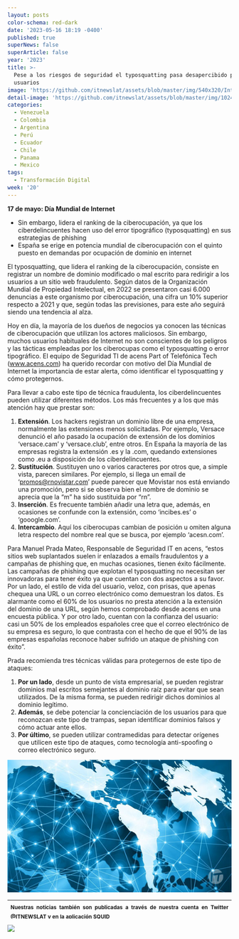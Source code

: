 ```yaml
---
layout: posts
color-schema: red-dark
date: '2023-05-16 18:19 -0400'
published: true
superNews: false
superArticle: false
year: '2023'
title: >-
  Pese a los riesgos de seguridad el typosquatting pasa desapercibido para los
  usuarios 
image: 'https://github.com/itnewslat/assets/blob/master/img/540x320/Internet-p.jpg'
detail-image: 'https://github.com/itnewslat/assets/blob/master/img/1024x680/Internet-g.jpg'
categories:
  - Venezuela
  - Colombia
  - Argentina
  - Perú
  - Ecuador
  - Chile
  - Panama
  - Mexico
tags:
  - Transformación Digital
week: '20'
---
```

**17 de mayo: Día Mundial de Internet**
 
-	Sin embargo, lidera el ranking de la ciberocupación, ya que los ciberdelincuentes hacen uso del error tipográfico (typosquatting) en sus estrategias de phishing 
-	España se erige en potencia mundial de ciberocupación con el quinto puesto en demandas por ocupación de dominio en internet

El typosquatting, que lidera el ranking de la ciberocupación, consiste en registrar un nombre de dominio modificado o mal escrito para redirigir a los usuarios a un sitio web fraudulento. Según datos de la Organización Mundial de Propiedad Intelectual, en 2022 se presentaron casi 6.000 denuncias a este organismo por ciberocupación, una cifra un 10% superior respecto a 2021 y que, según todas las previsiones, para este año seguirá siendo una tendencia al alza. 

Hoy en día, la mayoría de los dueños de negocios ya conocen las técnicas de ciberocupación que utilizan los actores maliciosos. Sin embargo, muchos usuarios habituales de Internet no son conscientes de los peligros y las tácticas empleadas por los ciberocupas como el typosquatting o error tipográfico. El equipo de Seguridad TI de acens Part of Telefónica Tech (www.acens.com) ha querido recordar con motivo del Día Mundial de Internet la importancia de estar alerta, cómo identificar el typosquatting y cómo protegernos. 

Para llevar a cabo este tipo de técnica fraudulenta, los ciberdelincuentes pueden utilizar diferentes métodos. Los más frecuentes y a los que más atención hay que prestar son:

1.	**Extensión**. Los hackers registran un dominio libre de una empresa, normalmente las extensiones menos solicitadas. Por ejemplo, Versace denunció el año pasado la ocupación de extensión de los dominios ‘versace.cam’ y ‘versace.club’, entre otros. En España la mayoría de las empresas registra la extensión .es y la .com, quedando extensiones como .eu a disposición de los ciberdelincuentes.
2.	**Sustitución**. Sustituyen uno o varios caracteres por otros que, a simple vista, parecen similares. Por ejemplo, si llega un email de ‘promos@rnovistar.com’ puede parecer que Movistar nos está enviando una promoción, pero si se observa bien el nombre de dominio se aprecia que la “m” ha sido sustituida por “rn”.
3.	**Inserción**. Es frecuente también añadir una letra que, además, en ocasiones se confunde con la extensión, como ‘incibes.es’ o ‘gooogle.com’.
4.	**Intercambio**. Aquí los ciberocupas cambian de posición u omiten alguna letra respecto del nombre real que se busca, por ejemplo ‘acesn.com’. 

Para Manuel Prada Mateo, Responsable de Seguridad IT en acens, “estos sitios web suplantados suelen ir enlazados a emails fraudulentos y a campañas de phishing que, en muchas ocasiones, tienen éxito fácilmente. Las campañas de phishing que explotan el typosquatting no necesitan ser innovadoras para tener éxito ya que cuentan con dos aspectos a su favor. Por un lado, el estilo de vida del usuario, veloz, con prisas, que apenas chequea una URL o un correo electrónico como demuestran los datos. Es alarmante como el 60% de los usuarios no presta atención a la extensión del dominio de una URL, según hemos comprobado desde acens en una encuesta pública. Y por otro lado, cuentan con la confianza del usuario: casi un 50% de los empleados españoles cree que el correo electrónico de su empresa es seguro, lo que contrasta con el hecho de que el 90% de las empresas españolas reconoce haber sufrido un ataque de phishing con éxito”.

Prada recomienda tres técnicas válidas para protegernos de este tipo de ataques:

1.	**Por un lado**, desde un punto de vista empresarial, se pueden registrar dominios mal escritos semejantes al dominio raíz para evitar que sean utilizados. De la misma forma, se pueden redirigir dichos dominios al dominio legítimo. 
2.	**Además**, se debe potenciar la concienciación de los usuarios para que reconozcan este tipo de trampas, sepan identificar dominios falsos y cómo actuar ante ellos. 
3.	**Por último**, se pueden utilizar contramedidas para detectar orígenes que utilicen este tipo de ataques, como tecnología anti-spoofing o correo electrónico seguro.

![](https://github.com/itnewslat/assets/blob/master/img/540x320/Internet-p.jpg)

<table style="height: 42px;" width="569">
<tbody>
<tr>
<td style="text-align: justify;"><sub><strong>Nuestras noticias también son publicadas a través de nuestra cuenta en Twitter <a href="https://twitter.com/itnewslat?lang=es">@ITNEWSLAT</a> y en la aplicación <a href="https://squidapp.co/en/">SQUID</a></strong></sub></td>
</tr>
</tbody>
</table>

<img src="https://tracker.metricool.com/c3po.jpg?hash=56f88a41e39ab42c063cc51676587a04"/>
